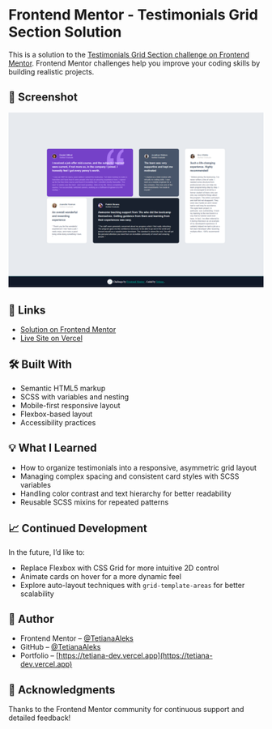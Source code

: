 # Frontend Mentor - Testimonials Grid Section Solution

This is a solution to the [Testimonials Grid Section challenge on Frontend Mentor](https://www.frontendmentor.io/challenges/testimonials-grid-section-Nnw6J7Un7). Frontend Mentor challenges help you improve your coding skills by building realistic projects.

## 📸 Screenshot

![Testimonials Grid Screenshot](./preview/preview.png)

## 🔗 Links

- [Solution on Frontend Mentor](https://www.frontendmentor.io/solutions/testimonials-grid-section-css-grid-and-bem-practice-9UcJzQRGUe)  
- [Live Site on Vercel](https://testimonials-grid-section-omega-one.vercel.app/)

## 🛠️ Built With

- Semantic HTML5 markup
- SCSS with variables and nesting
- Mobile-first responsive layout
- Flexbox-based layout
- Accessibility practices

## 💡 What I Learned

- How to organize testimonials into a responsive, asymmetric grid layout
- Managing complex spacing and consistent card styles with SCSS variables
- Handling color contrast and text hierarchy for better readability
- Reusable SCSS mixins for repeated patterns

## 📈 Continued Development

In the future, I’d like to:
- Replace Flexbox with CSS Grid for more intuitive 2D control
- Animate cards on hover for a more dynamic feel
- Explore auto-layout techniques with `grid-template-areas` for better scalability

## 👤 Author

- Frontend Mentor – [@TetianaAleks](https://www.frontendmentor.io/profile/TetianaAleks)  
- GitHub – [@TetianaAleks](https://github.com/TetianaAleks)  
- Portfolio – [https://tetiana-dev.vercel.app](https://tetiana-dev.vercel.app)

## 🙏 Acknowledgments

Thanks to the Frontend Mentor community for continuous support and detailed feedback!

